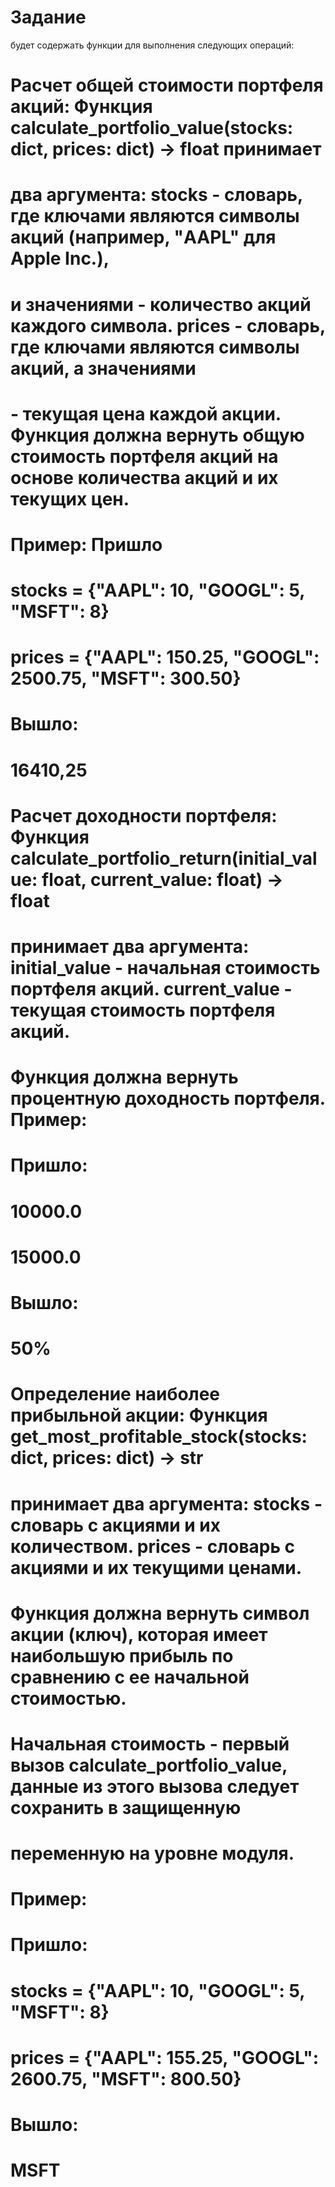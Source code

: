 # Задание 
будет содержать функции для выполнения следующих операций:
# Расчет общей стоимости портфеля акций: Функция calculate_portfolio_value(stocks: dict, prices: dict) -> float принимает 
# два аргумента: stocks - словарь, где ключами являются символы акций (например, "AAPL" для Apple Inc.), 
# и значениями - количество акций каждого символа. prices - словарь, где ключами являются символы акций, а значениями 
# - текущая цена каждой акции. Функция должна вернуть общую стоимость портфеля акций на основе количества акций и их текущих цен. 
# Пример: Пришло
# stocks = {"AAPL": 10, "GOOGL": 5, "MSFT": 8}
# prices = {"AAPL": 150.25, "GOOGL": 2500.75, "MSFT": 300.50}
# Вышло:
# 16410,25

# Расчет доходности портфеля: Функция calculate_portfolio_return(initial_value: float, current_value: float) -> float 
# принимает два аргумента: initial_value - начальная стоимость портфеля акций. current_value - текущая стоимость портфеля акций.
#  Функция должна вернуть процентную доходность портфеля. Пример:
# Пришло:
# 10000.0
# 15000.0
# Вышло:
# 50%


# Определение наиболее прибыльной акции: Функция get_most_profitable_stock(stocks: dict, prices: dict) -> str 
# принимает два аргумента: stocks - словарь с акциями и их количеством. prices - словарь с акциями и их текущими ценами. 
# Функция должна вернуть символ акции (ключ), которая имеет наибольшую прибыль по сравнению с ее начальной стоимостью. 
# Начальная стоимость - первый вызов calculate_portfolio_value, данные из этого вызова следует сохранить в защищенную 
# переменную на уровне модуля.
# Пример:
# Пришло:
# stocks = {"AAPL": 10, "GOOGL": 5, "MSFT": 8}
# prices = {"AAPL": 155.25, "GOOGL": 2600.75, "MSFT": 800.50}
# Вышло:
# MSFT